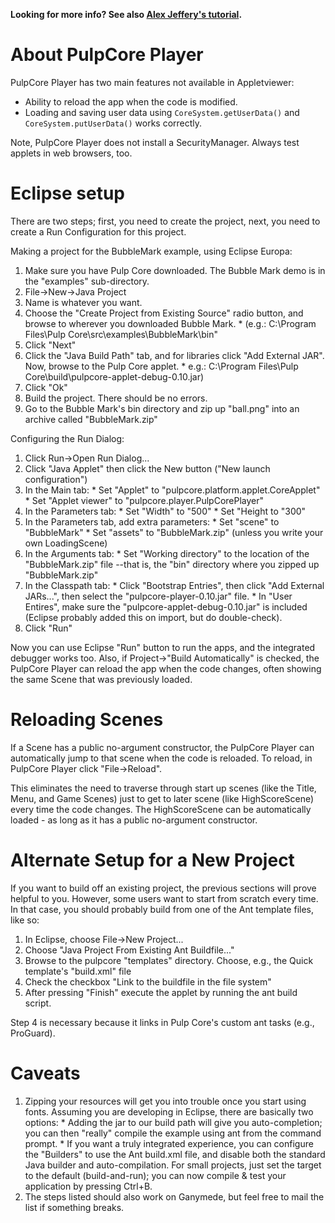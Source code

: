 **Looking for more info? See also [Alex Jeffery's tutorial](http://blog.alexjeffery.org/pulpcore-tutorials/pulpcore-and-eclipse-hello-world-tutorial/).**

# About PulpCore Player #

PulpCore Player has two main features not available in Appletviewer:
  * Ability to reload the app when the code is modified.
  * Loading and saving user data using `CoreSystem.getUserData()` and `CoreSystem.putUserData()` works correctly.

Note, PulpCore Player does not install a SecurityManager. Always test applets in web browsers, too.

# Eclipse setup #

There are two steps; first, you need to create the project, next, you need to create a Run Configuration for this project.

Making a project for the BubbleMark example, using Eclipse Europa:

  1. Make sure you have Pulp Core downloaded. The Bubble Mark demo is in the "examples" sub-directory.
  1. File->New->Java Project
  1. Name is whatever you want.
  1. Choose the "Create Project from Existing Source" radio button, and browse to wherever you downloaded Bubble Mark.
    * (e.g.: C:\Program Files\Pulp Core\src\examples\BubbleMark\bin"
  1. Click "Next"
  1. Click the "Java Build Path" tab, and for libraries click "Add External JAR". Now, browse to the Pulp Core applet.
    * e.g.: C:\Program Files\Pulp Core\build\pulpcore-applet-debug-0.10.jar)
  1. Click "Ok"
  1. Build the project. There should be no errors.
  1. Go to the Bubble Mark's bin directory and zip up "ball.png" into an archive called "BubbleMark.zip"


Configuring the Run Dialog:

  1. Click Run->Open Run Dialog...
  1. Click "Java Applet" then click the New button ("New launch configuration")
  1. In the Main tab:
    * Set "Applet" to "pulpcore.platform.applet.CoreApplet"
    * Set "Applet viewer" to "pulpcore.player.PulpCorePlayer"
  1. In the Parameters tab:
    * Set "Width" to "500"
    * Set "Height to "300"
  1. In the Parameters tab, add extra parameters:
    * Set "scene" to "BubbleMark"
    * Set "assets" to "BubbleMark.zip" (unless you write your own LoadingScene)
  1. In the Arguments tab:
    * Set "Working directory" to the location of the "BubbleMark.zip" file --that is, the "bin" directory where you zipped up "BubbleMark.zip"
  1. In the Classpath tab:
    * Click "Bootstrap Entries", then click "Add External JARs...", then select the "pulpcore-player-0.10.jar" file.
    * In "User Entires", make sure the "pulpcore-applet-debug-0.10.jar" is included (Eclipse probably added this on import, but do double-check).
  1. Click "Run"

Now you can use Eclipse "Run" button to run the apps, and the integrated debugger works too. Also, if Project->"Build Automatically" is checked, the PulpCore Player can reload the app when the code changes, often showing the same Scene that was previously loaded.

# Reloading Scenes #
If a Scene has a public no-argument constructor, the PulpCore Player can automatically jump to that scene when the code is reloaded. To reload, in PulpCore Player click "File->Reload".

This eliminates the need to traverse through start up scenes (like the Title, Menu, and Game Scenes) just to get to later scene (like HighScoreScene) every time the code changes. The HighScoreScene can be automatically loaded - as long as it has a public no-argument constructor.


# Alternate Setup for a New Project #

If you want to build off an existing project, the previous sections will prove helpful to you. However, some users want to start from scratch every time. In that case, you should probably build from one of the Ant template files, like so:

  1. In Eclipse, choose File->New Project...
  1. Choose "Java Project From Existing Ant Buildfile..."
  1. Browse to the pulpcore "templates" directory. Choose, e.g., the Quick template's "build.xml" file
  1. Check the checkbox "Link to the buildfile in the file system"
  1. After pressing "Finish" execute the applet by running the ant build script.

Step 4 is necessary because it links in Pulp Core's custom ant tasks (e.g., ProGuard).


# Caveats #

  1. Zipping your resources will get you into trouble once you start using fonts. Assuming you are developing in Eclipse, there are basically two options:
    * Adding the jar to our build path will give you auto-completion; you can then "really" compile the example using ant from the command prompt.
    * If you want a truly integrated experience, you can configure the "Builders" to use the Ant build.xml file, and disable both the standard Java builder and auto-compilation. For small projects, just set the target to the default (build-and-run); you can now compile & test your application by pressing Ctrl+B.
  1. The steps listed should also work on Ganymede, but feel free to mail the list if something breaks.